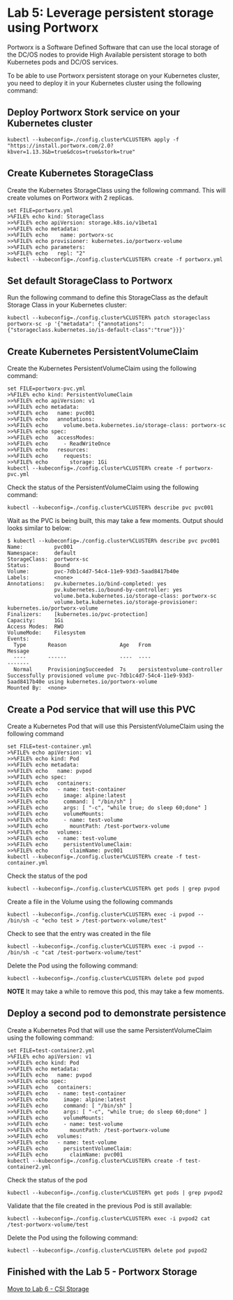 # Lab 5: Leverage persistent storage using Portworx

Portworx is a Software Defined Software that can use the local storage of the DC/OS nodes to provide High Available persistent storage to both Kubernetes pods and DC/OS services.

To be able to use Portworx persistent storage on your Kubernetes cluster, you need to deploy it in your Kubernetes cluster using the following command:

## Deploy Portworx Stork service on your Kubernetes cluster
```
kubectl --kubeconfig=./config.cluster%CLUSTER% apply -f "https://install.portworx.com/2.0?kbver=1.13.3&b=true&dcos=true&stork=true"
```

## Create Kubernetes StorageClass
Create the Kubernetes StorageClass using the following command. This will create volumes on Portworx with 2 replicas.
```
set FILE=portworx.yml
>%FILE% echo kind: StorageClass
>>%FILE% echo apiVersion: storage.k8s.io/v1beta1
>>%FILE% echo metadata:
>>%FILE% echo    name: portworx-sc
>>%FILE% echo provisioner: kubernetes.io/portworx-volume
>>%FILE% echo parameters:
>>%FILE% echo   repl: "2"
kubectl --kubeconfig=./config.cluster%CLUSTER% create -f portworx.yml
```

## Set default StorageClass to Portworx
Run the following command to define this StorageClass as the default Storage Class in your Kubernetes cluster:
```
kubectl --kubeconfig=./config.cluster%CLUSTER% patch storageclass portworx-sc -p '{"metadata": {"annotations":{"storageclass.kubernetes.io/is-default-class":"true"}}}'
```

## Create Kubernetes PersistentVolumeClaim
Create the Kubernetes PersistentVolumeClaim using the following command:
```
set FILE=portworx-pvc.yml
>%FILE% echo kind: PersistentVolumeClaim
>>%FILE% echo apiVersion: v1
>>%FILE% echo metadata:
>>%FILE% echo   name: pvc001
>>%FILE% echo   annotations:
>>%FILE% echo     volume.beta.kubernetes.io/storage-class: portworx-sc
>>%FILE% echo spec:
>>%FILE% echo   accessModes:
>>%FILE% echo     - ReadWriteOnce
>>%FILE% echo   resources:
>>%FILE% echo     requests:
>>%FILE% echo       storage: 1Gi
kubectl --kubeconfig=./config.cluster%CLUSTER% create -f portworx-pvc.yml
```

Check the status of the PersistentVolumeClaim using the following command:
```
kubectl --kubeconfig=./config.cluster%CLUSTER% describe pvc pvc001
```

Wait as the PVC is being built, this may take a few moments. Output should looks similar to below:
```
$ kubectl --kubeconfig=./config.cluster%CLUSTER% describe pvc pvc001
Name:          pvc001
Namespace:     default
StorageClass:  portworx-sc
Status:        Bound
Volume:        pvc-7db1c4d7-54c4-11e9-93d3-5aad8417b40e
Labels:        <none>
Annotations:   pv.kubernetes.io/bind-completed: yes
               pv.kubernetes.io/bound-by-controller: yes
               volume.beta.kubernetes.io/storage-class: portworx-sc
               volume.beta.kubernetes.io/storage-provisioner: kubernetes.io/portworx-volume
Finalizers:    [kubernetes.io/pvc-protection]
Capacity:      1Gi
Access Modes:  RWO
VolumeMode:    Filesystem
Events:
  Type       Reason                 Age   From                         Message
  ----       ------                 ----  ----                         -------
  Normal     ProvisioningSucceeded  7s    persistentvolume-controller  Successfully provisioned volume pvc-7db1c4d7-54c4-11e9-93d3-5aad8417b40e using kubernetes.io/portworx-volume
Mounted By:  <none>
```

## Create a Pod service that will use this PVC
Create a Kubernetes Pod that will use this PersistentVolumeClaim using the following command
```
set FILE=test-container.yml
>%FILE% echo apiVersion: v1
>>%FILE% echo kind: Pod
>>%FILE% echo metadata:
>>%FILE% echo   name: pvpod
>>%FILE% echo spec:
>>%FILE% echo   containers:
>>%FILE% echo   - name: test-container
>>%FILE% echo     image: alpine:latest
>>%FILE% echo     command: [ "/bin/sh" ]
>>%FILE% echo     args: [ "-c", "while true; do sleep 60;done" ]
>>%FILE% echo     volumeMounts:
>>%FILE% echo     - name: test-volume
>>%FILE% echo       mountPath: /test-portworx-volume
>>%FILE% echo   volumes:
>>%FILE% echo   - name: test-volume
>>%FILE% echo     persistentVolumeClaim:
>>%FILE% echo       claimName: pvc001
kubectl --kubeconfig=./config.cluster%CLUSTER% create -f test-container.yml
```

Check the status of the pod
```
kubectl --kubeconfig=./config.cluster%CLUSTER% get pods | grep pvpod
```

Create a file in the Volume using the following commands
```
kubectl --kubeconfig=./config.cluster%CLUSTER% exec -i pvpod -- /bin/sh -c "echo test > /test-portworx-volume/test"
```

Check to see that the entry was created in the file
```
kubectl --kubeconfig=./config.cluster%CLUSTER% exec -i pvpod -- /bin/sh -c "cat /test-portworx-volume/test"
```

Delete the Pod using the following command:
```
kubectl --kubeconfig=./config.cluster%CLUSTER% delete pod pvpod
```

**NOTE** It may take a while to remove this pod, this may take a few moments.

## Deploy a second pod to demonstrate persistence
Create a Kubernetes Pod that will use the same PersistentVolumeClaim using the following command:

```
set FILE=test-container2.yml
>%FILE% echo apiVersion: v1
>>%FILE% echo kind: Pod
>>%FILE% echo metadata:
>>%FILE% echo   name: pvpod
>>%FILE% echo spec:
>>%FILE% echo   containers:
>>%FILE% echo   - name: test-container
>>%FILE% echo     image: alpine:latest
>>%FILE% echo     command: [ "/bin/sh" ]
>>%FILE% echo     args: [ "-c", "while true; do sleep 60;done" ]
>>%FILE% echo     volumeMounts:
>>%FILE% echo     - name: test-volume
>>%FILE% echo       mountPath: /test-portworx-volume
>>%FILE% echo   volumes:
>>%FILE% echo   - name: test-volume
>>%FILE% echo     persistentVolumeClaim:
>>%FILE% echo       claimName: pvc001
kubectl --kubeconfig=./config.cluster%CLUSTER% create -f test-container2.yml
```

Check the status of the pod
```
kubectl --kubeconfig=./config.cluster%CLUSTER% get pods | grep pvpod2
```

Validate that the file created in the previous Pod is still available:
```
kubectl --kubeconfig=./config.cluster%CLUSTER% exec -i pvpod2 cat /test-portworx-volume/test
```

Delete the Pod using the following command:
```
kubectl --kubeconfig=./config.cluster%CLUSTER% delete pod pvpod2
```

## Finished with the Lab 5 - Portworx Storage

[Move to Lab 6 - CSI Storage](https://github.com/djannot/dcos-kubernetes-training/blob/master/labs/lab6_csi_storage.md)
